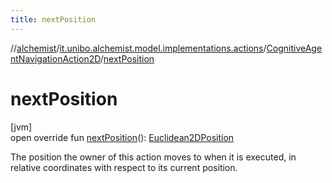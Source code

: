 ```yaml
---
title: nextPosition
---
```

//[alchemist](../../../index.html)/[it.unibo.alchemist.model.implementations.actions](../index.html)/[CognitiveAgentNavigationAction2D](index.html)/[nextPosition](next-position.html)



# nextPosition



[jvm]\
open override fun [nextPosition](next-position.html)(): [Euclidean2DPosition](../../it.unibo.alchemist.model.implementations.positions/-euclidean2-d-position/index.html)



The position the owner of this action moves to when it is executed, in relative coordinates with respect to its current position.




